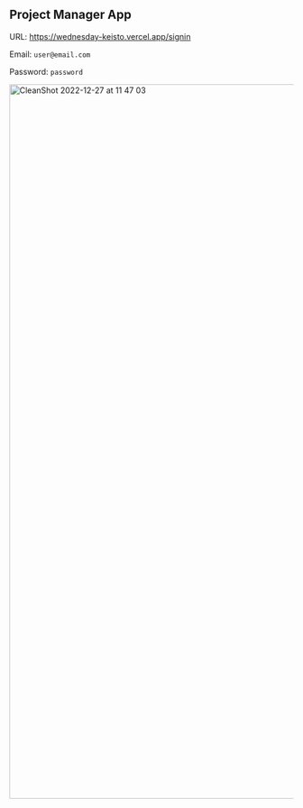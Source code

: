 ## Project Manager App

URL: https://wednesday-keisto.vercel.app/signin

Email: `user@email.com`

Password: `password`

<img width="1266" alt="CleanShot 2022-12-27 at 11 47 03" src="https://user-images.githubusercontent.com/2490903/209715556-632446fb-0077-4c8a-adc2-0d68f92c73f0.png">
